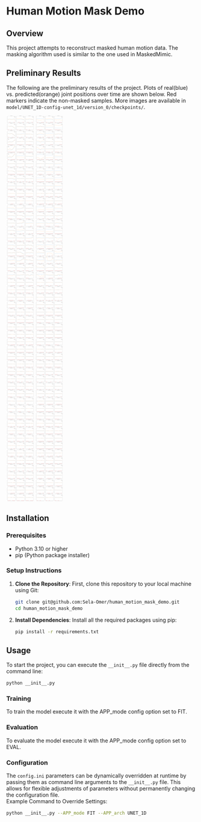 # Human Motion Mask Demo

## Overview

This project attempts to reconstruct masked human motion data.
The masking algorithm used is similar to the one used in MaskedMimic.

## Preliminary Results

The following are the preliminary results of the project.
Plots of real(blue) vs. predicted(orange) joint positions over time are shown below.
Red markers indicate the non-masked samples. More images are available
in `model/UNET_1D-config-unet_1d/version_0/checkpoints/`.

![Alt](model/UNET_1D-config-unet_1d/version_0/checkpoints/UNET_1D-config-unet_1d-epoch=18-train_loss=0.00661-sample-1-0.png)
![Alt](model/UNET_1D-config-unet_1d/version_0/checkpoints/UNET_1D-config-unet_1d-epoch=18-train_loss=0.00661-sample-2-0.png)

## Installation

### Prerequisites

- Python 3.10 or higher
- pip (Python package installer)

### Setup Instructions

1. **Clone the Repository**: First, clone this repository to your local machine using Git:

   ```bash
   git clone git@github.com:Sela-Omer/human_motion_mask_demo.git
   cd human_motion_mask_demo
   ```

2. **Install Dependencies**: Install all the required packages using pip:

    ```bash
    pip install -r requirements.txt
    ```

## Usage

To start the project, you can execute the `__init__.py` file directly from the command line:

```bash
python __init__.py
```

### Training

To train the model execute it with the APP_mode config option set to FIT.

### Evaluation

To evaluate the model execute it with the APP_mode config option set to EVAL.

### Configuration

The `config.ini` parameters can be dynamically overridden at runtime by passing them as command line arguments to
the `__init__.py` file. This allows for flexible adjustments of parameters without permanently changing the
configuration file.\
Example Command to Override Settings:

```bash
python __init__.py --APP_mode FIT --APP_arch UNET_1D
```